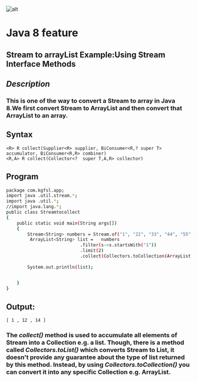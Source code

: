 ![alt](http://javadeveloperzone.com/wp-content/uploads/2017/06/JAVA-8-STREAM-COLLECT-EXAMPLE-600x400.jpg)
# Java 8 feature #
## Stream to arrayList Example:Using Stream Interface Methods
## _Description_

### This is one of the way to convert a Stream to array in Java 8.We first convert Stream to ArrayList and then convert that ArrayList to an array.

## Syntax
```
<R> R collect(Supplier<R> supplier, BiConsumer<R,? super T> accumulator, BiConsumer<R,R> combiner)
<R,A> R collect(Collector<?  super T,A,R> collector)
```
## Program
```sh
package com.kgfsl.app;
import java .util.stream.*;
import java .util.*;
//import java.lang.*;
public class Streamtocollect
{
    public static void main(String args[])
    {
        Stream<String> numbers = Stream.of("1", "22", "33", "44", "55","12","14");
         ArrayList<String> list =   numbers
                            .filter(s->s.startsWith("1"))
                            .limit(2)
                            .collect(Collectors.toCollection(ArrayList::new));
         
        System.out.println(list);


    }
}
```
## Output:
```
[ 1 , 12 , 14 ]
```
### The _collect()_ method is used to accumulate all elements of Stream into a Collection e.g. a list. Though, there is a method called _Collectors.toList()_ which converts Stream to List, it doesn't provide any guarantee about the type of list returned by this method. Instead, by using _Collectors.toCollection()_ you can convert it into any specific Collection e.g. ArrayList. 


